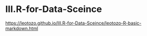 # III.R-for-Data-Sceince

https://leotozo.github.io/III.R-for-Data-Sceince/leotozo-R-basic-markdown.html

